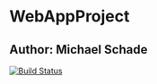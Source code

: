 # WebAppProject
## Author: Michael Schade

[![Build Status](https://travis-ci.org/mxs3419/WebAppProject.svg?branch=master)](https://travis-ci.org/mxs3419/WebAppProject)

